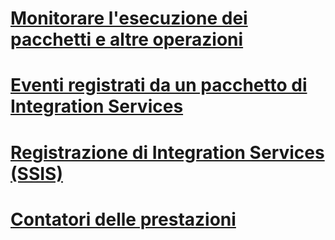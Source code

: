 # [Monitorare l'esecuzione dei pacchetti e altre operazioni](monitor-running-packages-and-other-operations.md)  
# [Eventi registrati da un pacchetto di Integration Services](events-logged-by-an-integration-services-package.md)  
# [Registrazione di Integration Services (SSIS)](integration-services-ssis-logging.md)  
# [Contatori delle prestazioni](performance-counters.md)  
